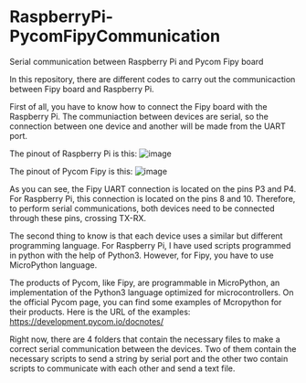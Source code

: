 # RaspberryPi-PycomFipyCommunication
Serial communication between Raspberry Pi and Pycom Fipy board

In this repository, there are different codes to carry out the communicaction between Fipy board and Raspberry Pi.

First of all, you have to know how to connect the Fipy board with the Raspberry Pi. The communiaction between devices are serial, so the connection between one device and another will be made from the UART port.

The pinout of Raspberry Pi is this:
![image](https://docs.microsoft.com/es-es/windows/iot-core/media/pinmappingsrpi/rp2_pinout.png)

The pinout of Pycom Fipy is this:
![image](https://user-images.githubusercontent.com/99323067/179707491-77dd4644-39ca-4e1d-b1ef-0915a293bba6.png)

As you can see, the Fipy UART connection is located on the pins P3 and P4. For Raspberry Pi, this connection is located on the pins 8 and 10. Therefore, to perform serial communications, both devices need to be connected through these pins, crossing TX-RX.

The second thing to know is that each device uses a similar but different programming language. For Raspberry Pi, I have used scripts programmed in python with the help of Python3. However, for Fipy, you have to use MicroPython language.

The products of Pycom, like Fipy, are programmable in MicroPython, an implementation of the Python3 language optimized for microcontrollers. On the official Pycom page, you can find some examples of Mcropython for their products. Here is the URL of the examples: https://development.pycom.io/docnotes/

Right now, there are 4 folders that contain the necessary files to make a correct serial communication between the devices. Two of them contain the necessary scripts to send a string by serial port and the other two contain scripts to communicate with each other and send a text file.
